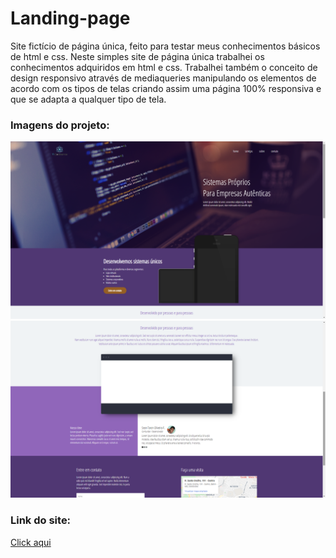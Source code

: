 # Landing-page
Site fictício de página única, feito para testar meus conhecimentos básicos de html e css. Neste simples site de página única trabalhei os conhecimentos adquiridos em html e css. Trabalhei também o conceito de design responsivo através de mediaqueries manipulando os elementos de acordo com os tipos de telas criando assim uma página 100% responsiva e que se adapta a qualquer tipo de tela.

<h3>Imagens do projeto:</h3>
<img src="https://github.com/sian19/Landing-page/blob/master/images/Projeto_3%2C1.png" alt="imagem">

<img src="https://github.com/sian19/Landing-page/blob/master/images/Projeto_3%2C2.png" alt="imagem">

<h3>Link do site:</h3>
<a href="https://landing-page-theta-nine.vercel.app/">Click aqui</a>
